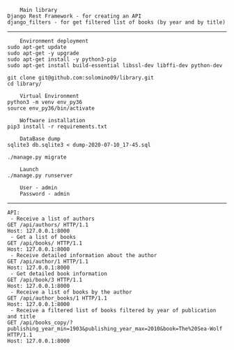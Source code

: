 		Main library
	Django Rest Framework - for creating an API
	django_filters - for get filtered list of books (by year and by title)

______________________________________________________________________

		Environment deployment
	sudo apt-get update 
	sudo apt-get -y upgrade
	sudo apt-get install -y python3-pip
	sudo apt-get install build-essential libssl-dev libffi-dev python-dev

	git clone git@github.com:solomino09/library.git
	cd library/

		Virtual Environment
	python3 -m venv env_py36
	source env_py36/bin/activate

		Ыoftware installation
	pip3 install -r requirements.txt
		
		DataBase dump
	sqlite3 db.sqlite3 < dump-2020-07-10_17-45.sql

	./manage.py migrate

		Launch
	./manage.py runserver

		User - admin
		Password - admin
___________________________________________________________________


	API:
     - Receive a list of authors
	GET /api/authors/ HTTP/1.1
	Host: 127.0.0.1:8000
     - Get a list of books
	GET /api/books/ HTTP/1.1
	Host: 127.0.0.1:8000
     - Receive detailed information about the author
	GET /api/author/1 HTTP/1.1
	Host: 127.0.0.1:8000
     - Get detailed book information
	GET /api/book/3 HTTP/1.1
	Host: 127.0.0.1:8000
     - Receive a list of books by the author
	GET /api/author_books/1 HTTP/1.1
	Host: 127.0.0.1:8000
     - Receive a filtered list of books filtered by year of publication and title
	GET /api/books_copy/?publishing_year_min=1903&publishing_year_max=2010&book=The%20Sea-Wolf HTTP/1.1
	Host: 127.0.0.1:8000



